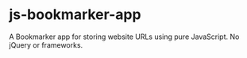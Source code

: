 # js-bookmarker-app

A Bookmarker app for storing website URLs using pure JavaScript. No jQuery or frameworks.
